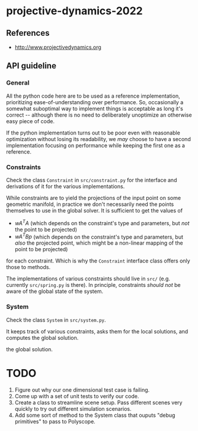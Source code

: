 # projective-dynamics-2022

## References
* http://www.projectivedynamics.org

## API guideline

### General
All the python code here are to be used as a reference implementation, prioritizing ease-of-understanding over performance. So, occasionally a somewhat suboptimal way to implement things is acceptable as long it's correct -- although there is no need to deliberately unoptimize an otherwise easy piece of code.

If the python implementation turns out to be poor even with reasonable optimization without losing its readability, we *may* choose to have a second implementation focusing on performance while keeping the first one as a reference.

### Constraints
Check the class `Constraint` in `src/constraint.py` for the interface and derivations of it for the various implementations.

While constraints are to yield the projections of the input point on some geometric manifold, in practice we don't necessarily need the points themselves to use in the global solver. It is sufficient to get the values of

* $wA^TA$ (which depends on the constraint's type and parameters, but *not* the point to be projected)
* $wA^TBp$ (which depends on the constraint's type and parameters, but *also* the projected point, which might be a non-linear mapping of the point to be projected)

for each constraint. Which is why the `Constraint` interface class offers only those to methods.

The implementations of various constraints should live in `src/` (e.g. currently `src/spring.py` is there). In principle, constraints *should not* be aware of the global state of the system.

### System
Check the class `System` in `src/system.py`.

It keeps track of various constraints, asks them for the local solutions, and computes the global solution.

the global solution.

# TODO

1. Figure out why our one dimensional test case is failing.
2. Come up with a set of unit tests to verify our code.
3. Create a class to streamline scene setup. Pass different scenes very quickly to try out different simulation scenarios.
4. Add some sort of method to the System class that ouputs "debug primitives" to pass to Polyscope.
